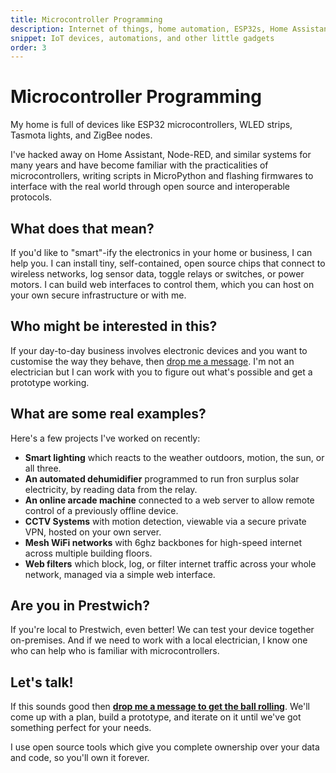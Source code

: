 ```yaml
---
title: Microcontroller Programming
description: Internet of things, home automation, ESP32s, Home Assistant and more, from Chobble in Prestwich
snippet: IoT devices, automations, and other little gadgets
order: 3
---
```


# Microcontroller Programming

My home is full of devices like ESP32 microcontrollers, WLED strips, Tasmota lights, and ZigBee nodes.

I've hacked away on Home Assistant, Node-RED, and similar systems for many years and have become familiar with the practicalities of microcontrollers, writing scripts in MicroPython and flashing firmwares to interface with the real world through open source and interoperable protocols.

## What does that mean?

If you'd like to "smart"-ify the electronics in your home or business, I can help you. I can install tiny, self-contained, open source chips that connect to wireless networks, log sensor data, toggle relays or switches, or power motors. I can build web interfaces to control them, which you can host on your own secure infrastructure or with me.

## Who might be interested in this?

If your day-to-day business involves electronic devices and you want to customise the way they behave, then [drop me a message](/contact/). I'm not an electrician but I can work with you to figure out what's possible and get a prototype working.

## What are some real examples?

Here's a few projects I've worked on recently:

- **Smart lighting** which reacts to the weather outdoors, motion, the sun, or all three.
- **An automated dehumidifier** programmed to run fron surplus solar electricity, by reading data from the relay.
- **An online arcade machine** connected to a web server to allow remote control of a previously offline device.
- **CCTV Systems** with motion detection, viewable via a secure private VPN, hosted on your own server.
- **Mesh WiFi networks** with 6ghz backbones for high-speed internet across multiple building floors.
- **Web filters** which block, log, or filter internet traffic across your whole network, managed via a simple web interface.

## Are you in Prestwich?

If you're local to Prestwich, even better! We can test your device together on-premises. And if we need to work with a local electrician, I know one who can help who is familiar with microcontrollers.

## Let's talk!

If this sounds good then **[drop me a message to get the ball rolling](/contact/)**. We'll come up with a plan, build a prototype, and iterate on it until we've got something perfect for your needs.

I use open source tools which give you complete ownership over your data and code, so you'll own it forever.
